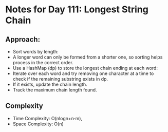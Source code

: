 # Notes for Day 111: Longest String Chain

## Approach:

- Sort words by length:
- A longer word can only be formed from a shorter one, so sorting helps process in the correct order.
- Use a HashMap (dp) to store the longest chain ending at each word:
- Iterate over each word and try removing one character at a time to check if the remaining substring exists in dp.
- If it exists, update the chain length.
- Track the maximum chain length found.

## Complexity

- Time Complexity: O(nlogn+n⋅m),
- Space Complexity: O(n)
